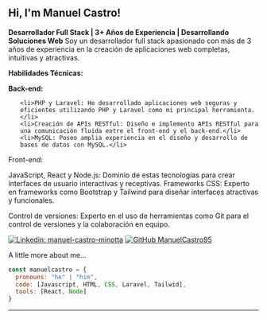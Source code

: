 
<h2> Hi, I'm Manuel Castro! </h2>

<p>
  <strong>Desarrollador Full Stack | 3+ Años de Experiencia | Desarrollando Soluciones Web</strong>
  Soy un desarrollador full stack apasionado con más de 3 años de experiencia en la creación de aplicaciones web completas, intuitivas y atractivas. 
  
  <strong>Habilidades Técnicas:</strong>
  
  <strong>Back-end:</strong>
  <ul>
    
    <li>PHP y Laravel: He desarrollado aplicaciones web seguras y eficientes utilizando PHP y Laravel como mi principal herramienta.</li>
    <li>Creación de APIs RESTful: Diseño e implemento APIs RESTful para una comunicación fluida entre el front-end y el back-end.</li>
    <li>MySQL: Poseo amplia experiencia en el diseño y desarrollo de bases de datos con MySQL.</li>
    
  </ul>
  Front-end:
  
  JavaScript, React y Node.js: Dominio de estas tecnologías para crear interfaces de usuario interactivas y receptivas.
  Frameworks CSS: Experto en frameworks como Bootstrap y Tailwind para diseñar interfaces atractivas y funcionales.

  Control de versiones: Experto en el uso de herramientas como Git para el control de versiones y la colaboración en equipo.
</p>


[![Linkedin: manuel-castro-minotta](https://img.shields.io/badge/-manuelcastro-blue?style=flat-square&logo=Linkedin&logoColor=white&link=https://www.linkedin.com/in/manuel-castro-minotta/)](https://www.linkedin.com/in/manuel-castro-minotta/)
[![GitHub ManuelCastro95](https://img.shields.io/github/followers/manuelcastro95?label=follow&style=social)](https://github.com/manuelcastro95 )


A little more about me...  

```js
const manuelcastro = {
  pronouns: "he" | "him",
  code: [Javascript, HTML, CSS, Laravel, Tailwid],
  tools: [React, Node]
}
```

---
